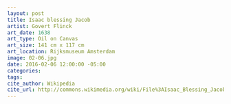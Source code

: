 ```yaml
---
layout: post
title: Isaac blessing Jacob
artist: Govert Flinck
art_date: 1638
art_type: Oil on Canvas
art_size: 141 cm x 117 cm
art_location: Rijksmuseum Amsterdam
image: 02-06.jpg
date: 2016-02-06 12:00:00 -05:00
categories:
tags:
cite_author: Wikipedia
cite_url: http://commons.wikimedia.org/wiki/File%3AIsaac_Blessing_Jacob_-_Govert_Flinck.jpg
---
```

